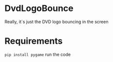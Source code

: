 # DvdLogoBounce
Really, it`s just the DVD logo bouncing in the screen

# Requirements

```pip install pygame```
run the code

